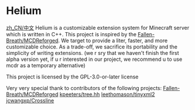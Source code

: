 # Helium
[zh_CN/中文](https://github.com/Helium-DevTeam/Helium/README_cn.md)
Helium is a customizable extension system for Minecraft server which is written in C++.
This project is inspired by the [Fallen-Breath/MCDReforged](https://github.com/Fallen-Breath/MCDReforged).
We target to provide a liter, faster, and more customizable choice.
As a trade-off, we sacrifice its portability and the simplicity of writing extensions.
(we r sry that we haven't finish the first alpha version yet, if u r interested in our project, we recommend u to use mcdr as a temporary alternative)

This project is licensed by the GPL-3.0-or-later license

Very very special thank to contributors of the following projects:
[Fallen-Breath/MCDReforged](https://github.com/Fallen-Breath/MCDReforged)
[kpeeters/tree.hh](https://github.com/kpeeters/tree.hh)
[leethomason/tinyxml2](https://github.com/leethomason/tinyxml2/)
[jcwangxp/Crossline](https://github.com/jcwangxp/Crossline/)
